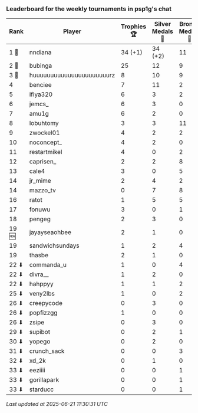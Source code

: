 ### Leaderboard for the weekly tournaments in psp1g's chat
| Rank | Player | Trophies 🏆 | Silver Medals 🥈 | Bronze Medals 🥉 | Points |
|------|--------|-------------|------------------|------------------|--------|
| 1 🥇 | nndiana | 34 (+1) | 34 (+2) | 11 | 141.5 (+5.0) |
| 2 🥈 | bubinga | 25 | 12 | 9 | 91.5 |
| 3 🥉 | huuuuuuuuuuuuuuuuuuuuuurz | 8 | 10 | 9 | 38.5 |
| 4 | benciee | 7 | 11 | 2 | 33.0 |
| 5 | iflya320 | 6 | 3 | 2 | 22.0 |
| 6 | jemcs_ | 6 | 3 | 0 | 21.0 |
| 7 | amu1g | 6 | 2 | 0 | 20.0 |
| 8 | lobuhtomy | 3 | 3 | 11 | 17.5 |
| 9 | zwockel01 | 4 | 2 | 2 | 15.0 |
| 10 | noconcept_ | 4 | 2 | 0 | 14.0 |
| 11 | restartmikel | 4 | 0 | 2 | 13.0 |
| 12 | caprisen_ | 2 | 2 | 8 | 12.0 |
| 13 | cale4 | 3 | 0 | 5 | 11.5 |
| 14 | jr_mime | 2 | 4 | 2 | 11.0 |
| 14 | mazzo_tv | 0 | 7 | 8 | 11.0 |
| 16 | ratot | 1 | 5 | 5 | 10.5 |
| 17 | fonuwu | 3 | 0 | 1 | 9.5 |
| 18 | pengeg | 2 | 3 | 0 | 9.0 |
| 19 🆕| jayayseaohbee | 2 | 1 | 0 | 7.0 |
| 19 | sandwichsundays | 1 | 2 | 4 | 7.0 |
| 19 | thasbe | 2 | 1 | 0 | 7.0 |
| 22 ⬇| commanda_u | 1 | 0 | 4 | 5.0 |
| 22 ⬇| divra__ | 1 | 2 | 0 | 5.0 |
| 22 ⬇| hahppyy | 1 | 1 | 2 | 5.0 |
| 25 ⬇| veny2lbs | 1 | 0 | 2 | 4.0 |
| 26 ⬇| creepycode | 0 | 3 | 0 | 3.0 |
| 26 ⬇| popfizzgg | 1 | 0 | 0 | 3.0 |
| 26 ⬇| zsipe | 0 | 3 | 0 | 3.0 |
| 29 ⬇| supibot | 0 | 2 | 1 | 2.5 |
| 30 ⬇| yopego | 0 | 2 | 0 | 2.0 |
| 31 ⬇| crunch_sack | 0 | 0 | 3 | 1.5 |
| 32 ⬇| xd_2k | 0 | 1 | 0 | 1.0 |
| 33 ⬇| eeziiii | 0 | 0 | 1 | 0.5 |
| 33 ⬇| gorillapark | 0 | 0 | 1 | 0.5 |
| 33 ⬇| starducc | 0 | 0 | 1 | 0.5 |

_Last updated at 2025-06-21 11:30:31 UTC_